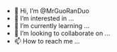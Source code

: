 - 👋 Hi, I’m @MrGuoRanDuo
- 👀 I’m interested in ...
- 🌱 I’m currently learning ...
- 💞️ I’m looking to collaborate on ...
- 📫 How to reach me ...

<!---
MrGuoRanDuo/MrGuoRanDuo is a ✨ special ✨ repository because its `README.md` (this file) appears on your GitHub profile.
You can click the Preview link to take a look at your changes.
--->
